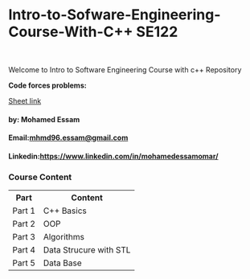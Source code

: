 # Intro-to-Sofware-Engineering-Course-With-C++ SE122
<br>

Welcome to Intro to Software Engineering Course with c++ Repository 
<br>

<p><strong>Code forces problems:</strong></p><a href="https://docs.google.com/spreadsheets/d/1o3h0MGCJll2eRZrl_pwuAj1nf2ATr2Pu/edit#gid=1860972642">Sheet link</a>


#### by: Mohamed Essam 
#### Email:mhmd96.essam@gmail.com
#### Linkedin:https://www.linkedin.com/in/mohamedessamomar/

### Course Content

<table>
<tr>
<th>Part</th>
<th>Content</th>
</tr>

<tr>
<td>Part 1</td>
<td>C++ Basics</t>
</tr>

<tr>
<td>Part 2</td>
<td>OOP</t>
</tr>


<tr>
<td>Part 3</td>
<td>Algorithms</t>
</tr>

<tr>
<td>Part 4</td>
<td>Data Strucure with STL</t>
</tr>


<tr>
<td>Part 5</td>
<td>Data Base</t>
</tr>

</table>
